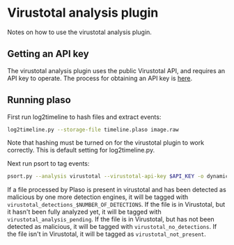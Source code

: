 # Virustotal analysis plugin

Notes on how to use the virustotal analysis plugin.

## Getting an API key

The virustotal analysis plugin uses the public Virustotal API, and requires an
API key to operate. The process for obtaining an API key is [here](https://developers.virustotal.com/reference#getting-started).

## Running plaso

First run log2timeline to hash files and extract events:

```bash
log2timeline.py --storage-file timeline.plaso image.raw
```

Note that hashing must be turned on for the virustotal plugin to work
correctly. This is default setting for log2timeline.py.

Next run psort to tag events:

```bash
psort.py --analysis virustotal --virustotal-api-key $API_KEY -o dynamic -w timeline_with_virustotal_tags.csv timeline.plaso
```

If a file processed by Plaso is present in virustotal and has been detected as
malicious by one more detection engines, it will be tagged with
`virustotal_detections_$NUMBER_OF_DETECTIONS`. If the file is in Virustotal,
but it hasn't been fully analyzed yet, it will be tagged with
`virustotal_analysis_pending`. If the file is in Virustotal, but has not been
detected as malicious, it will be tagged with `virustotal_no_detections`. If
the file isn't in Virustotal, it will be tagged as `virustotal_not_present`.
